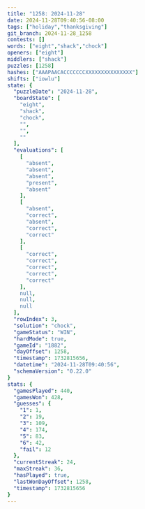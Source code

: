 ```yaml
---
title: "1258: 2024-11-28"
date: 2024-11-28T09:40:56-08:00
tags: ["holiday","thanksgiving"]
git_branch: 2024-11-28_1258
contests: []
words: ["eight","shack","chock"]
openers: ["eight"]
middlers: ["shack"]
puzzles: [1258]
hashes: ["AAAPAACACCCCCCCXXXXXXXXXXXXXXX"]
shifts: ["iowlu"]
state: {
  "puzzleDate": "2024-11-28",
  "boardState": [
    "eight",
    "shack",
    "chock",
    "",
    "",
    ""
  ],
  "evaluations": [
    [
      "absent",
      "absent",
      "absent",
      "present",
      "absent"
    ],
    [
      "absent",
      "correct",
      "absent",
      "correct",
      "correct"
    ],
    [
      "correct",
      "correct",
      "correct",
      "correct",
      "correct"
    ],
    null,
    null,
    null
  ],
  "rowIndex": 3,
  "solution": "chock",
  "gameStatus": "WIN",
  "hardMode": true,
  "gameId": "1882",
  "dayOffset": 1258,
  "timestamp": 1732815656,
  "datetime": "2024-11-28T09:40:56",
  "schemaVersion": "0.22.0"
}
stats: {
  "gamesPlayed": 440,
  "gamesWon": 428,
  "guesses": {
    "1": 1,
    "2": 19,
    "3": 109,
    "4": 174,
    "5": 83,
    "6": 42,
    "fail": 12
  },
  "currentStreak": 24,
  "maxStreak": 36,
  "hasPlayed": true,
  "lastWonDayOffset": 1258,
  "timestamp": 1732815656
}
---
```

<!-- more -->
